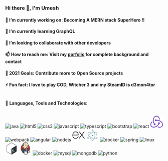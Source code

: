 ### Hi there 👋, I'm Umesh

<!--
**umesh-lewa/umesh-lewa** is a ✨ _special_ ✨ repository because its `README.md` (this file) appears on your GitHub profile.

Here are some ideas to get you started:

- 🔭 I’m currently working on ...
- 🌱 I’m currently learning ...
- 👯 I’m looking to collaborate on ...
- 🤔 I’m looking for help with ...
- 💬 Ask me about ...
- 📫 How to reach me: ...
- 😄 Pronouns: ...
- ⚡ Fun fact: ...
-->

#### 🔭 I’m currently working on: Becoming A MERN stack SuperHero !!
#### 🌱 I’m currently learning GraphQL
#### 👯 I’m looking to collaborate with other developers
#### 📫 How to reach me: Visit my [porfolio](https://umesh-lewa.github.io) for complete background and contact
#### 🥅 2021 Goals: Contribute more to Open Source projects
#### ⚡ Fun fact: I love to play COD, Witcher 3 and my SteamID is d3mon4tor

  <br>
  <summary>🤖 <b>Languages, Tools and Technologies</b>: </summary>
  <p align="left"> 
  <br>
  <!-- Java -->
  <img src="https://icongr.am/devicon/java-original-wordmark.svg?size=128&color=currentColor" alt="java" width="40" height="40"/>
  <!-- HTML -->
  <img src="https://icongr.am/devicon/html5-original-wordmark.svg?size=128&color=currentColor" alt="html5" width="40" height="40"/>
  <!-- CSS -->
  <img src="https://icongr.am/devicon/css3-original-wordmark.svg?size=128&color=currentColor" alt="css3" width="40" height="40"/>
  <!-- Javascript -->
  <img src="https://icongr.am/devicon/javascript-original.svg?size=128&color=currentColor" alt="javascript" width="40" height="40"/>
  <!-- Typescript -->
  <img src="https://icongr.am/devicon/typescript-original.svg?size=128&color=currentColor" alt="typescript" width="40" height="40"/>
  <!-- Bootstrap -->
  <img src="https://icongr.am/devicon/bootstrap-plain-wordmark.svg?size=128&color=currentColor" alt="bootstrap" width="40" height="40"/>
  <!-- React -->
  <img src="https://icongr.am/devicon/react-original-wordmark.svg?size=128&color=currentColor" alt="react" width="40" height="40"/>
  <!-- Redux -->
  <img src="https://github.com/devicons/devicon/blob/master/icons/redux/redux-original.svg" alt="redux" width="40" height="40"/>
  <!-- Webpack -->
  <img src="https://icongr.am/devicon/webpack-original.svg?size=128&color=currentColor" alt="webpack" width="40" height="40"/>
  <!-- Angular -->
  <img src="https://icongr.am/devicon/angularjs-original.svg?size=128&color=currentColor" alt="angular" width="40" height="40"/>
  
  <!-- Nodejs -->
  <img src="https://icongr.am/devicon/nodejs-original-wordmark.svg?size=128&color=currentColor" alt="nodejs" width="40" height="40"/>
  <!-- Express -->
  <img src="https://github.com/devicons/devicon/blob/master/icons/express/express-original.svg" alt="express" width="40" height="40"/>
  <!-- Electron -->
  <img src="https://github.com/devicons/devicon/blob/master/icons/electron/electron-original.svg" alt="electron" width="40" height="40"/>
  
  
  <!-- Spring -->
  <img src="https://www.vectorlogo.zone/logos/springio/springio-icon.svg" alt="docker" width="40" height="40"/>
  <!-- Docker -->
  <img src="https://icongr.am/devicon/docker-original-wordmark.svg?size=128&color=currentColor" alt="spring" width="40" height="40"/>
  <!-- Linux -->
  <img src="https://icongr.am/devicon/linux-original.svg?size=128&color=currentColor" alt="linux" width="40" height="40"/>
  <!-- Bash -->
  <img src="https://github.com/devicons/devicon/blob/master/icons/bash/bash-original.svg" alt="bash" width="40" height="40"/>
  <!-- Jenkins -->
  <img src="https://github.com/devicons/devicon/blob/master/icons/jenkins/jenkins-original.svg" alt="jenkins" width="40" height="40"/>
  
  
  
  <!-- AWS -->
  <img src="https://icongr.am/devicon/amazonwebservices-original-wordmark.svg?size=128&color=currentColor" alt="docker" width="40" height="40"/>
  <!-- MySQL -->
  <img src="https://icongr.am/devicon/mysql-original-wordmark.svg?size=128&color=currentColor" alt="mysql" width="40" height="40"/>
  <!-- MongoDB -->
  <img src="https://icongr.am/devicon/mongodb-original-wordmark.svg?size=128&color=currentColor" alt="mongodb" width="40" height="40"/> 
  <!-- Python -->
  <img src="https://icongr.am/devicon/python-original.svg?size=128&color=currentColor" alt="python" width="40" height="40"/> 

  </p>